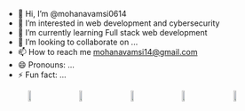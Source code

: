 - 👋 Hi, I’m @mohanavamsi0614
- 👀 I’m interested in web development and cybersecurity
- 🌱 I’m currently learning Full stack web development 
- 💞️ I’m looking to collaborate on ...
- 📫 How to reach me mohanavamsi14@gmail.com
- 😄 Pronouns: ...
- ⚡ Fun fact: ...
  <style>
    .lang{
      display:flex;
      justify-content:space-evenly;
    }
  </style>
<div class="lang">
<img src="https://logos-download.com/wp-content/uploads/2019/01/JavaScript_Logo.png"  width=10%></img>
<img src="https://catalin.red/dist/uploads/2011/01/css3-html5-logo-initial.png" width=10%></img>  
<img src="https://1000logos.net/wp-content/uploads/2020/09/CSS-Logo.png" width=10%></img>
<img src="https://www.signtek.de/wp-content/uploads/2020/10/react-logo.png" width=10%/>
<img src="https://logodownload.org/wp-content/uploads/2019/10/python-logo-0.png" width=10%/>
</div>

<!---
mohanavamsi0614/mohanavamsi0614 is a ✨ special ✨ repository because its `README.md` (this file) appears on your GitHub profile.
You can click the Preview link to take a look at your changes.
--->
        
